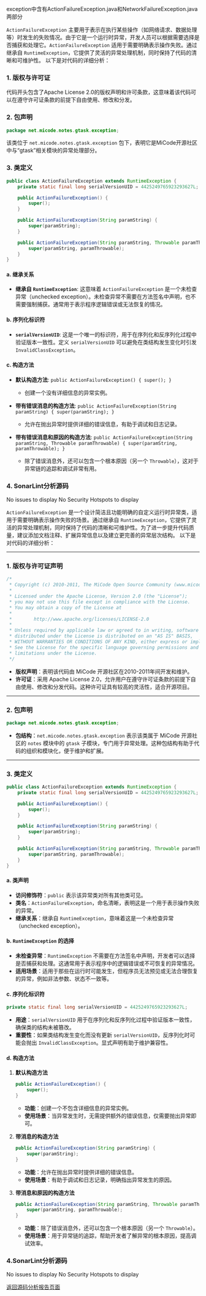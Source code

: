 exception中含有ActionFailureException.java和NetworkFailureException.java两部分

`ActionFailureException` 主要用于表示在执行某些操作（如网络请求、数据处理等）时发生的失败情况。由于它是一个运行时异常，开发人员可以根据需要选择是否捕获和处理它。`ActionFailureException` 适用于需要明确表示操作失败。通过继承自 `RuntimeException`，它提供了灵活的异常处理机制，同时保持了代码的清晰和可维护性。
以下是对代码的详细分析：

### 1. 版权与许可证
代码开头包含了Apache License 2.0的版权声明和许可条款，这意味着该代码可以在遵守许可证条款的前提下自由使用、修改和分发。

### 2. 包声明
```java
package net.micode.notes.gtask.exception;
```
该类位于 `net.micode.notes.gtask.exception` 包下，表明它是MiCode开源社区中与“gtask”相关模块的异常处理部分。

### 3. 类定义
```java
public class ActionFailureException extends RuntimeException {
    private static final long serialVersionUID = 4425249765923293627L;

    public ActionFailureException() {
        super();
    }

    public ActionFailureException(String paramString) {
        super(paramString);
    }

    public ActionFailureException(String paramString, Throwable paramThrowable) {
        super(paramString, paramThrowable);
    }
}
```
#### a. 继承关系
- **继承自 `RuntimeException`**: 这意味着 `ActionFailureException` 是一个未检查异常（unchecked exception）。未检查异常不需要在方法签名中声明，也不需要强制捕获。通常用于表示程序逻辑错误或无法恢复的情况。

#### b. 序列化标识符
- **`serialVersionUID`**: 这是一个唯一的标识符，用于在序列化和反序列化过程中验证版本一致性。定义 `serialVersionUID` 可以避免在类结构发生变化时引发 `InvalidClassException`。

#### c. 构造方法
- **默认构造方法**: `public ActionFailureException() { super(); }`
  - 创建一个没有详细信息的异常实例。
  
- **带有错误消息的构造方法**: `public ActionFailureException(String paramString) { super(paramString); }`
  - 允许在抛出异常时提供详细的错误信息，有助于调试和日志记录。
  
- **带有错误消息和原因的构造方法**: `public ActionFailureException(String paramString, Throwable paramThrowable) { super(paramString, paramThrowable); }`
  - 除了错误消息外，还可以包含一个根本原因（另一个 `Throwable`），这对于异常链的追踪和调试非常有用。

### 4. SonarLint分析源码
No issues to display
No Security Hotspots to display


`ActionFailureException` 是一个设计简洁且功能明确的自定义运行时异常类，适用于需要明确表示操作失败的场景。通过继承自 `RuntimeException`，它提供了灵活的异常处理机制，同时保持了代码的清晰和可维护性。为了进一步提升代码质量，建议添加文档注释、扩展异常信息以及建立更完善的异常层次结构。
以下是对代码的详细分析：

---

### 1. 版权与许可证声明

```java
/*
 * Copyright (c) 2010-2011, The MiCode Open Source Community (www.micode.net)
 *
 * Licensed under the Apache License, Version 2.0 (the "License");
 * you may not use this file except in compliance with the License.
 * You may obtain a copy of the License at
 *
 *        http://www.apache.org/licenses/LICENSE-2.0
 *
 * Unless required by applicable law or agreed to in writing, software
 * distributed under the License is distributed on an "AS IS" BASIS,
 * WITHOUT WARRANTIES OR CONDITIONS OF ANY KIND, either express or implied.
 * See the License for the specific language governing permissions and
 * limitations under the License.
 */
```

- **版权声明**：表明该代码由 MiCode 开源社区在2010-2011年间开发和维护。
- **许可证**：采用 Apache License 2.0，允许用户在遵守许可证条款的前提下自由使用、修改和分发代码。这种许可证具有较高的灵活性，适合开源项目。

---

### 2. 包声明

```java
package net.micode.notes.gtask.exception;
```

- **包结构**：`net.micode.notes.gtask.exception` 表示该类属于 MiCode 开源社区的 `notes` 模块中的 `gtask` 子模块，专门用于异常处理。这种包结构有助于代码的组织和模块化，便于维护和扩展。

---

### 3. 类定义

```java
public class ActionFailureException extends RuntimeException {
    private static final long serialVersionUID = 4425249765923293627L;

    public ActionFailureException() {
        super();
    }

    public ActionFailureException(String paramString) {
        super(paramString);
    }

    public ActionFailureException(String paramString, Throwable paramThrowable) {
        super(paramString, paramThrowable);
    }
}
```

#### a. 类声明

- **访问修饰符**：`public` 表示该异常类对所有其他类可见。
- **类名**：`ActionFailureException`，命名清晰，表明这是一个用于表示操作失败的异常。
- **继承关系**：继承自 `RuntimeException`，意味着这是一个未检查异常（unchecked exception）。

#### b. `RuntimeException` 的选择

- **未检查异常**：`RuntimeException` 不需要在方法签名中声明，开发者可以选择是否捕获和处理。这通常用于表示程序中的逻辑错误或不可恢复的异常情况。
- **适用场景**：适用于那些在运行时可能发生，但程序员无法预见或无法合理恢复的异常，例如非法参数、状态不一致等。

#### c. 序列化标识符

```java
private static final long serialVersionUID = 4425249765923293627L;
```

- **用途**：`serialVersionUID` 用于在序列化和反序列化过程中验证版本一致性，确保类的结构未被篡改。
- **重要性**：如果类结构发生变化而没有更新 `serialVersionUID`，反序列化时可能会抛出 `InvalidClassException`。显式声明有助于维护兼容性。

#### d. 构造方法

1. **默认构造方法**

    ```java
    public ActionFailureException() {
        super();
    }
    ```

    - **功能**：创建一个不包含详细信息的异常实例。
    - **使用场景**：当异常发生时，无需提供额外的错误信息，仅需要抛出异常即可。

2. **带消息的构造方法**

    ```java
    public ActionFailureException(String paramString) {
        super(paramString);
    }
    ```

    - **功能**：允许在抛出异常时提供详细的错误信息。
    - **使用场景**：有助于调试和日志记录，明确指出异常发生的原因。

3. **带消息和原因的构造方法**

    ```java
    public ActionFailureException(String paramString, Throwable paramThrowable) {
        super(paramString, paramThrowable);
    }
    ```

    - **功能**：除了错误消息外，还可以包含一个根本原因（另一个 `Throwable`）。
    - **使用场景**：用于异常链的追踪，帮助开发者了解异常的根本原因，提高调试效率。



### 4.SonarLint分析源码
No issues to display
No Security Hotspots to display


[返回源码分析报告页面](../../../../../../../README.md)